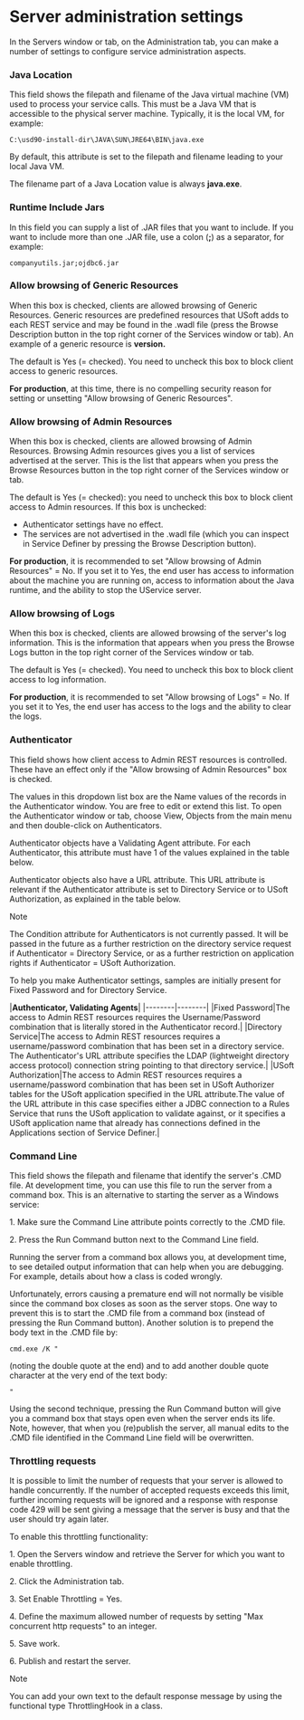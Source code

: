 # Server administration settings

In the Servers window or tab, on the Administration tab, you can make a number of settings to configure service administration aspects.

### Java Location

This field shows the filepath and filename of the Java virtual machine (VM) used to process your service calls. This must be a Java VM that is accessible to the physical server machine. Typically, it is the local VM, for example:

```
C:\usd90-install-dir\JAVA\SUN\JRE64\BIN\java.exe
```

By default, this attribute is set to the filepath and filename leading to your local Java VM.

The filename part of a Java Location value is always **java.exe**.  

### Runtime Include Jars

In this field you can supply a list of .JAR files that you want to include. If you want to include more than one .JAR file, use a colon (**;**) as a separator, for example:

```
companyutils.jar;ojdbc6.jar
```

### Allow browsing of Generic Resources

When this box is checked, clients are allowed browsing of Generic Resources. Generic resources are predefined resources that USoft adds to each REST service and may be found in the .wadl file (press the Browse Description button in the top right corner of the Services window or tab). An example of a generic resource is **version.** 

The default is Yes (= checked). You need to uncheck this box to block client access to generic resources.

**For production**, at this time, there is no compelling security reason for setting or unsetting "Allow browsing of Generic Resources".

### Allow browsing of Admin Resources

When this box is checked, clients are allowed browsing of Admin Resources. Browsing Admin resources gives you a list of services advertised at the server. This is the list that appears when you press the Browse Resources button in the top right corner of the Services window or tab.

The default is Yes (= checked): you need to uncheck this box to block client access to Admin resources. If this box is unchecked:

- Authenticator settings have no effect.
- The services are not advertised in the .wadl file (which you can inspect in Service Definer by pressing the Browse Description button).

**For production**, it is recommended to set "Allow browsing of Admin Resources" = No. If you set it to Yes, the end user has access to information about the machine you are running on, access to information about the Java runtime, and the ability to stop the UService server.

### Allow browsing of Logs

When this box is checked, clients are allowed browsing of the server's log information. This is the information that appears when you press the Browse Logs button in the top right corner of the Services window or tab.

The default is Yes (= checked). You need to uncheck this box to block client access to log information.

**For production**, it is recommended to set "Allow browsing of Logs" = No. If you set it to Yes, the end user has access to the logs and the ability to clear the logs.

### Authenticator

This field shows how client access to Admin REST resources is controlled. These have an effect only if the "Allow browsing of Admin Resources" box is checked.

The values in this dropdown list box are the Name values of the records in the Authenticator window. You are free to edit or extend this list. To open the Authenticator window or tab, choose View, Objects from the main menu and then double-click on Authenticators.

Authenticator objects have a Validating Agent attribute. For each Authenticator, this attribute must have 1 of the values explained in the table below.

Authenticator objects also have a URL attribute. This URL attribute is relevant if the Authenticator attribute is set to Directory Service or to USoft Authorization, as explained in the table below.

> [!NOTE]
> The Condition attribute for Authenticators is not currently passed. It will be passed in the future as a further restriction on the directory service request if Authenticator = Directory Service, or as a further restriction on application rights if Authenticator = USoft Authorization.

To help you make Authenticator settings, samples are initially present for Fixed Password and for Directory Service.

|**Authenticator, Validating Agents**|
|--------|--------|
|Fixed Password|The access to Admin REST resources requires the Username/Password combination that is literally stored in the Authenticator record.|
|Directory Service|The access to Admin REST resources requires a username/password combination that has been set in a directory service. The Authenticator's URL attribute specifies the LDAP (lightweight directory access protocol) connection string pointing to that directory service.|
|USoft Authorization|The access to Admin REST resources requires a username/password combination that has been set in USoft Authorizer tables for the USoft application specified in the URL attribute.The value of the URL attribute in this case specifies either a JDBC connection to a Rules Service that runs the USoft application to validate against, or it specifies a USoft application name that already has connections defined in the Applications section of Service Definer.|



### Command Line

This field shows the filepath and filename that identify the server's .CMD file. At development time, you can use this file to run the server from a command box. This is an alternative to starting the server as a Windows service:

1. Make sure the Command Line attribute points correctly to the .CMD file.

2. Press the Run Command button next to the Command Line field.

Running the server from a command box allows you, at development time, to see detailed output information that can help when you are debugging. For example, details about how a class is coded wrongly.

Unfortunately, errors causing a premature end will not normally be visible since the command box closes as soon as the server stops. One way to prevent this is to start the .CMD file from a command box (instead of pressing the Run Command button). Another solution is to prepend the body text in the .CMD file by:

```
cmd.exe /K "
```

(noting the double quote at the end) and to add another double quote character at the very end of the text body:

```
"
```

Using the second technique, pressing the Run Command button will give you a command box that stays open even when the server ends its life. Note, however, that when you (re)publish the server, all manual edits to the .CMD file identified in the Command Line field will be overwritten.

### Throttling requests

It is possible to limit the number of requests that your server is allowed to handle concurrently. If the number of accepted requests exceeds this limit, further incoming requests will be ignored and a response with response code 429 will be sent giving a message that the server is busy and that the user should try again later.

To enable this throttling functionality:

1. Open the Servers window and retrieve the Server for which you want to enable throttling.

2. Click the Administration tab.

3. Set Enable Throttling = Yes.

4. Define the maximum allowed number of requests by setting "Max concurrent http requests" to an integer.

5. Save work.

6. Publish and restart the server.

> [!NOTE]
> You can add your own text to the default response message by using the functional type ThrottlingHook in a class.